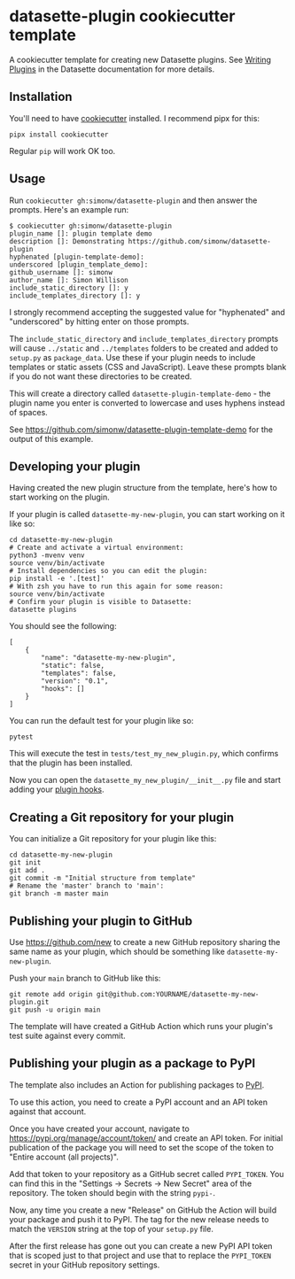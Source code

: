 # datasette-plugin cookiecutter template

A cookiecutter template for creating new Datasette plugins. See [Writing Plugins](https://docs.datasette.io/en/stable/writing_plugins.html) in the Datasette documentation for more details.

## Installation

You'll need to have [cookiecutter](https://cookiecutter.readthedocs.io/) installed. I recommend pipx for this:

    pipx install cookiecutter

Regular `pip` will work OK too.

## Usage

Run `cookiecutter gh:simonw/datasette-plugin` and then answer the prompts. Here's an example run:

    $ cookiecutter gh:simonw/datasette-plugin
    plugin_name []: plugin template demo
    description []: Demonstrating https://github.com/simonw/datasette-plugin
    hyphenated [plugin-template-demo]: 
    underscored [plugin_template_demo]: 
    github_username []: simonw
    author_name []: Simon Willison
    include_static_directory []: y
    include_templates_directory []: y

I strongly recommend accepting the suggested value for "hyphenated" and "underscored" by hitting enter on those prompts.

The `include_static_directory` and `include_templates_directory` prompts will cause `../static` and `../templates` folders to be created and added to `setup.py` as `package_data`. Use these if your plugin needs to include templates or static assets (CSS and JavaScript). Leave these prompts blank if you do not want these directories to be created.

This will create a directory called `datasette-plugin-template-demo` - the plugin name you enter is converted to lowercase and uses hyphens instead of spaces.

See https://github.com/simonw/datasette-plugin-template-demo for the output of this example.

## Developing your plugin

Having created the new plugin structure from the template, here's how to start working on the plugin.

If your plugin is called `datasette-my-new-plugin`, you can start working on it like so:

    cd datasette-my-new-plugin
    # Create and activate a virtual environment:
    python3 -mvenv venv
    source venv/bin/activate
    # Install dependencies so you can edit the plugin:
    pip install -e '.[test]'
    # With zsh you have to run this again for some reason:
    source venv/bin/activate
    # Confirm your plugin is visible to Datasette:
    datasette plugins

You should see the following:

    [
        {
            "name": "datasette-my-new-plugin",
            "static": false,
            "templates": false,
            "version": "0.1",
            "hooks": []
        }
    ]

You can run the default test for your plugin like so:

    pytest

This will execute the test in `tests/test_my_new_plugin.py`, which confirms that the plugin has been installed.

Now you can open the `datasette_my_new_plugin/__init__.py` file and start adding your [plugin hooks](https://docs.datasette.io/en/stable/plugin_hooks.html).

## Creating a Git repository for your plugin

You can initialize a Git repository for your plugin like this:

    cd datasette-my-new-plugin
    git init
    git add .
    git commit -m "Initial structure from template"
    # Rename the 'master' branch to 'main':
    git branch -m master main

## Publishing your plugin to GitHub

Use https://github.com/new to create a new GitHub repository sharing the same name as your plugin, which should be something like `datasette-my-new-plugin`.

Push your `main` branch to GitHub like this:

    git remote add origin git@github.com:YOURNAME/datasette-my-new-plugin.git
    git push -u origin main

The template will have created a GitHub Action which runs your plugin's test suite against every commit.

## Publishing your plugin as a package to PyPI

The template also includes an Action for publishing packages to [PyPI](https://pypi.org/).

To use this action, you need to create a PyPI account and an API token against that account.

Once you have created your account, navigate to https://pypi.org/manage/account/token/ and create an API token. For initial publication of the package you will need to set the scope of the token to "Entire account (all projects)".

Add that token to your repository as a GitHub secret called `PYPI_TOKEN`. You can find this in the "Settings -> Secrets -> New Secret" area of the repository. The token should begin with the string `pypi-`.

Now, any time you create a new "Release" on GitHub the Action will build your package and push it to PyPI. The tag for the new release needs to match the `VERSION` string at the top of your `setup.py` file.

After the first release has gone out you can create a new PyPI API token that is scoped just to that project and use that to replace the `PYPI_TOKEN` secret in your GitHub repository settings.
